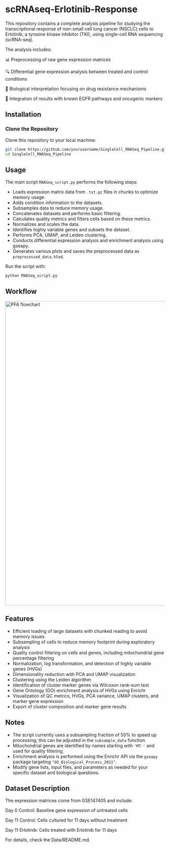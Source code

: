 # scRNAseq-Erlotinib-Response
This repository contains a complete analysis pipeline for studying the transcriptional response of non-small cell lung cancer (NSCLC) cells to Erlotinib, a tyrosine kinase inhibitor (TKI), using single-cell RNA sequencing (scRNA-seq).

The analysis includes:

📊 Preprocessing of raw gene expression matrices

🔍 Differential gene expression analysis between treated and control conditions

🧠 Biological interpretation focusing on drug resistance mechanisms

🧬 Integration of results with known EGFR pathways and oncogenic markers

## Installation


### Clone the Repository

Clone this repository to your local machine:

```bash
git clone https://github.com/yourusername/SingleCell_RNASeq_Pipeline.git
cd SingleCell_RNASeq_Pipeline
```
## Usage
The main script `RNASeq_script.py` performs the following steps:

- Loads expression matrix data from `.txt.gz` files in chunks to optimize memory usage.
- Adds condition information to the datasets.
- Subsamples data to reduce memory usage.
- Concatenates datasets and performs basic filtering.
- Calculates quality metrics and filters cells based on these metrics.
- Normalizes and scales the data.
- Identifies highly variable genes and subsets the dataset.
- Performs PCA, UMAP, and Leiden clustering.
- Conducts differential expression analysis and enrichment analysis using gseapy.
- Generates various plots and saves the preprocessed data as `preprocessed_data.h5ad`.

Run the script with:
```bash
python RNASeq_script.py
```
## Workflow 
<img width="1572" height="960" alt="PFA flowchart" src="https://github.com/user-attachments/assets/5012f41f-18d9-41ca-a326-a0bcd069e28d" />

## Features

- Efficient loading of large datasets with chunked reading to avoid memory issues
- Subsampling of cells to reduce memory footprint during exploratory analysis
- Quality control filtering on cells and genes, including mitochondrial gene percentage filtering
- Normalization, log transformation, and detection of highly variable genes (HVGs)
- Dimensionality reduction with PCA and UMAP visualization
- Clustering using the Leiden algorithm
- Identification of cluster marker genes via Wilcoxon rank-sum test
- Gene Ontology (GO) enrichment analysis of HVGs using Enrichr
- Visualization of QC metrics, HVGs, PCA variance, UMAP clusters, and marker gene expression
- Export of cluster composition and marker gene results

## Notes

- The script currently uses a subsampling fraction of 50% to speed up processing; this can be adjusted in the `subsample_data` function.
- Mitochondrial genes are identified by names starting with `'MT-'` and used for quality filtering.
- Enrichment analysis is performed using the Enrichr API via the `gseapy` package targeting `"GO_Biological_Process_2021"`.
- Modify gene lists, input files, and parameters as needed for your specific dataset and biological questions.

## Dataset Description

The expression matrices come from GSE147405 and include:

Day 0 Control: Baseline gene expression of untreated cells

Day 11 Control: Cells cultured for 11 days without treatment

Day 11 Erlotinib: Cells treated with Erlotinib for 11 days

For details, check the Data/README.md.
